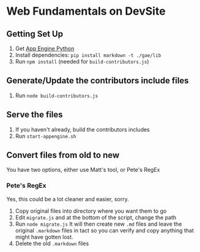 # Web Fundamentals on DevSite 

## Getting Set Up
1. Get [App Engine Python](https://cloud.google.com/appengine/downloads#Google_App_Engine_SDK_for_Python)
2. Install dependencies: `pip install markdown -t ./gae/lib`
3. Run `npm install` (needed for `build-contributors.js`)

## Generate/Update the contributors include files
1. Run `node build-contributors.js`

## Serve the files
1. If you haven't already, build the contributors includes
1. Run `start-appengine.sh`

## Convert files from old to new
You have two options, either use Matt's tool, or Pete's RegEx

### Pete's RegEx
Yes, this could be a lot cleaner and easier, sorry.
1. Copy original files into directory where you want them to go
2. Edit `migrate.js` and at the bottom of the script, change the path
3. Run `node migrate.js` It will then create new `.md` files and leave the
   original `.markdown` files in tact so you can verify and copy anything that
   might have gotten lost.
4. Delete the old `.markdown` files
